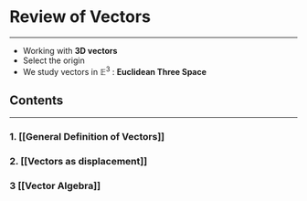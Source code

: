 # Review of Vectors
---
- Working with **3D vectors**
- Select the origin
- We study vectors in $\mathbb{E}^3$ : **Euclidean Three Space**
## Contents
---
### 1. [[General Definition of Vectors]]
### 2. [[Vectors as displacement]]
### 3 [[Vector Algebra]]


